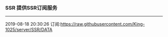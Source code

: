 ### SSR 提供SSR订阅服务
---
2019-08-18 20:30:26 订阅:https://raw.githubusercontent.com/King-1025/server/SSR/DATA
